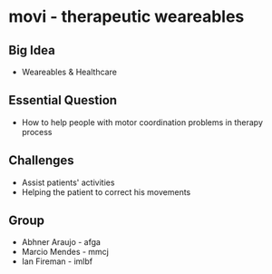 # movi - therapeutic weareables

## Big Idea
* Weareables & Healthcare

## Essential Question
* How to help people with motor coordination problems in therapy process

## Challenges
* Assist patients' activities
* Helping the patient to correct his movements

## Group
* Abhner Araujo - afga
* Marcio Mendes - mmcj
* Ian Fireman - imlbf
